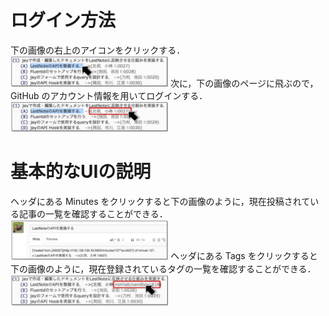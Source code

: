 # ログイン方法 
下の画像の右上のアイコンをクリックする．
<img src="images/jay1.png" width="50%">
次に，下の画像のページに飛ぶので，GitHub のアカウント情報を用いてログインする．
<img src="images/jay2.png" width="50%">
# 基本的なUIの説明
ヘッダにある Minutes をクリックすると下の画像のように，現在投稿されている記事の一覧を確認することができる．
<img src="images/jay3.png" width="50%">
ヘッダにある Tags をクリックすると下の画像のように，現在登録されているタグの一覧を確認することができる．
<img src="images/jay4.png" width="50%">
